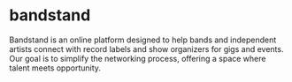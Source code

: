 # bandstand
Bandstand is an online platform designed to help bands and independent artists connect with record labels and show organizers for gigs and events. Our goal is to simplify the networking process, offering a space where talent meets opportunity.
